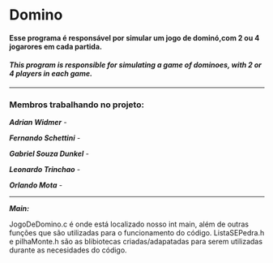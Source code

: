 # Domino

#### **Esse programa é responsável por simular um jogo de dominó,com 2 ou 4 jogarores em cada partida.**

#### ***This program is responsible for simulating a game of dominoes, with 2 or 4 players in each game.***



----------------------------------------------------------------------------------------------

### Membros trabalhando no projeto:

***Adrian Widmer***         -

***Fernando Schettini***    -
                                
***Gabriel Souza Dunkel***  -
                                
***Leonardo Trinchao***     -
                                
***Orlando Mota***          -
                                

----------------------------------------------------------------------------------------------
***Main:***

JogoDeDomino.c é onde está localizado nosso int main, além de outras funções que são utilizadas para o funcionamento do código.
ListaSEPedra.h e pilhaMonte.h são as blibiotecas criadas/adapatadas para serem utilizadas durante as necesidades do código.
